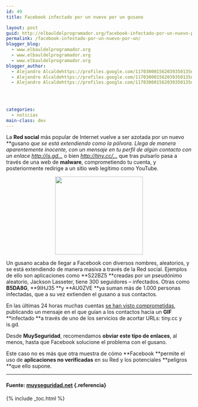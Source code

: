 ```yaml
---
id: 49
title: Facebook infectado por un nuevo por un gusano

layout: post
guid: http://elbauldelprogramador.org/facebook-infectado-por-un-nuevo-por-un-gusano/
permalink: /facebook-infestado-por-un-nuevo-por-un/
blogger_blog:
  - www.elbauldelprogramador.org
  - www.elbauldelprogramador.org
  - www.elbauldelprogramador.org
blogger_author:
  - Alejandro Alcaldehttps://profiles.google.com/117030001562039350135noreply@blogger.com
  - Alejandro Alcaldehttps://profiles.google.com/117030001562039350135noreply@blogger.com
  - Alejandro Alcaldehttps://profiles.google.com/117030001562039350135noreply@blogger.com

  
  
  
categories:
  - noticias
main-class: dev
---
```

La **Red social** más popular de Internet vuelve a ser azotada por un nuevo **gusano **que se está extendiendo como la pólvora. Llega de manera aparentemente inocente, con un mensaje en tu perfil de algún contacto con un enlace* http://is.gd…* o bien *http://tiny.cc/…* que tras pulsarlo pasa a través de una web de **malware**, comprometiendo tu cuenta, y posteriormente redirige a un sitio web legítimo como YouTube.



<p style="text-align: center;">
  <a class="highslide" onclick="return vz.expand(this)" rel="attachment wp-att-2235" href="http://muyseguridad.net/2010/11/28/facebook-infestado-de-nuevo-por-un-gusano/images-25/"><img title="images" src="https://1.bp.blogspot.com/_IlK2pNFFgGM/TPKjIdtQyZI/AAAAAAAAAH0/9O3O8hqXKbA/s1600/images8.jpeg" alt="" height="212" width="238" /></a>
</p>

Un gusano acaba de llegar a Facebook con diversos nombres, aleatorios, y se está extendiendo de manera masiva a través de la Red social. Ejemplos de ello son aplicaciones como **S22BZ5 **creadas por un pseudónimo aleatorio, Jackson Lasseter, tiene 300 seguidores – infectados. Otras como **B5DA8G**, **9IHJ35 **y **AU0ZVE **ya suman más de 1.000 personas infectadas, que a su vez extienden el gusano a sus contactos.

En las últimas 24 horas muchas cuentas <a href="http://www.zdnet.com/blog/igeneration/facebook-infested-with-new-worm-more-proof-site-is-insecure/6955" target="_blank">se han visto comprometidas</a>, publicando un mensaje en el que guían a los contactos hacia un **GIF** **infectado **a través de uno de los servicios de acortar URLs: tiny.cc y is.gd.



Desde **MuySeguridad**, recomendamos **obviar este tipo de enlaces**, al menos, hasta que Facebook solucione el problema con el gusano.

Este caso no es más que otra muestra de cómo **Facebook **permite el uso de **aplicaciones no verificadas** en su Red y los potenciales **peligros **que ello supone.

* * *

#### Fuente: [muyseguridad.net][1] {.referencia}



 [1]: http://muyseguridad.net

{% include _toc.html %}
